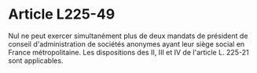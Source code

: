 # Article L225-49

Nul ne peut exercer simultanément plus de deux mandats de président de conseil d'administration de sociétés anonymes ayant leur siège social en France métropolitaine.   Les dispositions des II, III et IV de l'article L. 225-21 sont applicables.